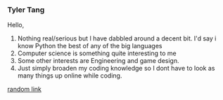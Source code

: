 ### Tyler Tang
Hello,

1. Nothing real/serious but I have dabbled around a decent bit. I'd say i know Python the best of any of the big languages
2. Computer science is something quite interesting to me
3. Some other interests are Engineering and game design.
4. Just simply broaden my coding knowledge so I dont have to look as many things up online while coding.

[random link](https://en.wikipedia.org/wiki/Simplified_Chinese_characters)


<!--
**ttang2626/ttang2626** is a ✨ _special_ ✨ repository because its `README.md` (this file) appears on your GitHub profile.

Here are some ideas to get you started:

- 🔭 I’m currently working on ...
- 🌱 I’m currently learning ...
- 👯 I’m looking to collaborate on ...
- 🤔 I’m looking for help with ...
- 💬 Ask me about ...
- 📫 How to reach me: ...
- 😄 Pronouns: ...
- ⚡ Fun fact: ...
-->
